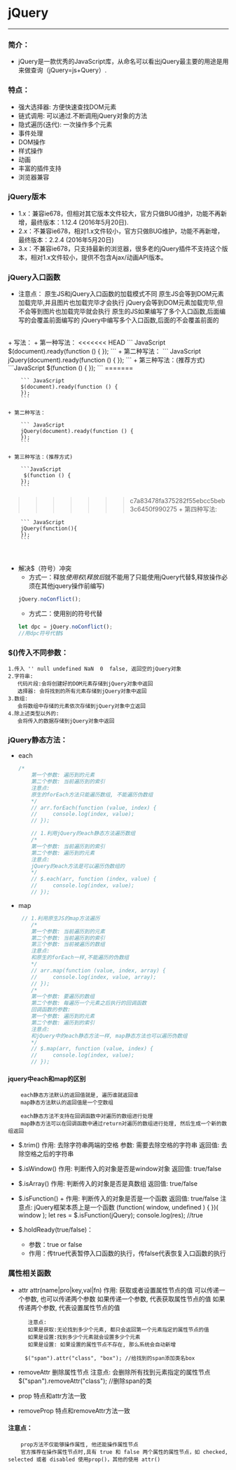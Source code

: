 # jQuery
-----
### 简介：
+ jQuery是一款优秀的JavaScript库，从命名可以看出jQuery最主要的用途是用来做查询（jQuery=js+Query）.

### 特点：
+ 强大选择器: 方便快速查找DOM元素
+ 链式调用: 可以通过.不断调用jQuery对象的方法
+ 隐式遍历(迭代): 一次操作多个元素
+ 事件处理
+ DOM操作
+ 样式操作
+ 动画
+ 丰富的插件支持
+ 浏览器兼容

### jQuery版本
+ 1.x：兼容ie678，但相对其它版本文件较大，官方只做BUG维护，功能不再新增，最终版本：1.12.4 (2016年5月20日).
+ 2.x：不兼容ie678，相对1.x文件较小，官方只做BUG维护，功能不再新增，最终版本：2.2.4 (2016年5月20日)
+ 3.x：不兼容ie678，只支持最新的浏览器，很多老的jQuery插件不支持这个版本，相对1.x文件较小，提供不包含Ajax/动画API版本。

### jQuery入口函数
+ 注意点：
        原生JS和jQuery入口函数的加载模式不同
        原生JS会等到DOM元素加载完毕,并且图片也加载完毕才会执行
        jQuery会等到DOM元素加载完毕,但不会等到图片也加载完毕就会执行
		原生的JS如果编写了多个入口函数,后面编写的会覆盖前面编写的
		jQuery中编写多个入口函数,后面的不会覆盖前面的
<br>
+ 写法：
	+ 第一种写法：
<<<<<<< HEAD
	``` JavaScript
	$(document).ready(function () {
       });
	```
	+ 第二种写法：
	``` JavaScript
	jQuery(document).ready(function () {
       });
	```
	+ 第三种写法：(推荐方式)
	```JavaScript
		 $(function () {
        });
	```
=======
	
		``` JavaScript
		$(document).ready(function () {
        });
		```
		
	+ 第二种写法：
	
		``` JavaScript
		jQuery(document).ready(function () {
        });
		```
		
	+ 第三种写法：(推荐方式)
	
		```JavaScript
		 $(function () {
        });
		```
		
>>>>>>> c7a83478fa375282f55ebcc5beb3c6450f990275
	+ 第四种写法:
	
		``` JavaScript
		jQuery(function(){
		});
		```
		
<br>

+ 解决$（符号）冲突
	+ 方式一：释放$使用权(释放后$就不能用了只能使用jQuery代替$,释放操作必须在其他jquery操作前编写)
	```javaScript
	jQuery.noConflict();
	``` 
	+ 方式二：使用别的符号代替
	```javaScript
	let dpc = jQuery.noConflict();
	//用dpc符号代替$
	```
 
### $()传入不同参数：
	1.传入 '' null undefined NaN  0  false, 返回空的jQuery对象
    2.字符串:
       代码片段:会将创建好的DOM元素存储到jQuery对象中返回
       选择器: 会将找到的所有元素存储到jQuery对象中返回
    3.数组:
       会将数组中存储的元素依次存储到jQuery对象中立返回
    4.除上述类型以外的:
       会将传入的数据存储到jQuery对象中返回
### jQuery静态方法：
+ each

	```JavaScript
	/*
        第一个参数: 遍历到的元素
        第二个参数: 当前遍历到的索引
        注意点:
        原生的forEach方法只能遍历数组, 不能遍历伪数组
        */
        // arr.forEach(function (value, index) {
        //     console.log(index, value);
        // });

        // 1.利用jQuery的each静态方法遍历数组
        /*
        第一个参数: 当前遍历到的索引
        第二个参数: 遍历到的元素
        注意点:
        jQuery的each方法是可以遍历伪数组的
        */
        // $.each(arr, function (index, value) {
        //     console.log(index, value);
        // });
	```

+ map
	```javaScript
	 // 1.利用原生JS的map方法遍历
        /*
        第一个参数: 当前遍历到的元素
        第二个参数: 当前遍历到的索引
        第三个参数: 当前被遍历的数组
        注意点:
        和原生的forEach一样,不能遍历的伪数组
        */
        // arr.map(function (value, index, array) {
        //     console.log(index, value, array);
        // });
        /*
        第一个参数: 要遍历的数组
        第二个参数: 每遍历一个元素之后执行的回调函数
        回调函数的参数:
        第一个参数: 遍历到的元素
        第二个参数: 遍历到的索引
        注意点:
        和jQuery中的each静态方法一样, map静态方法也可以遍历伪数组
        */
        // $.map(arr, function (value, index) {
        //     console.log(index, value);
        // });
	```

#### jquery中each和map的区别
        each静态方法默认的返回值就是, 遍历谁就返回谁
        map静态方法默认的返回值是一个空数组

        each静态方法不支持在回调函数中对遍历的数组进行处理
        map静态方法可以在回调函数中通过return对遍历的数组进行处理, 然后生成一个新的数组返回

+ $.trim() 
		作用: 去除字符串两端的空格
        参数: 需要去除空格的字符串
        返回值: 去除空格之后的字符串

+ $.isWindow()
		作用: 判断传入的对象是否是window对象
        返回值: true/false

+ $.isArray()
		作用: 判断传入的对象是否是真数组
        返回值: true/false

+ $.isFunction()
		+ 作用: 判断传入的对象是否是一个函数
        返回值: true/false
		 注意点:
        jQuery框架本质上是一个函数
        (function( window, undefined ) {
         })( window );
        let res = $.isFunction(jQuery);
        console.log(res); //true

+ $.holdReady(true/false)：
	+ 参数：true or false
	+ 作用：传true代表暂停入口函数的执行，传false代表恢复入口函数的执行
		

### 属性相关函数
+ attr
		attr(name|pro|key,val|fn)
        作用: 获取或者设置属性节点的值
         可以传递一个参数, 也可以传递两个参数
         如果传递一个参数, 代表获取属性节点的值
         如果传递两个参数, 代表设置属性节点的值

         注意点:
         如果是获取:无论找到多少个元素, 都只会返回第一个元素指定的属性节点的值
         如果是设置:找到多少个元素就会设置多少个元素
         如果是设置: 如果设置的属性节点不存在, 那么系统会自动新增

		$("span").attr("class", "box"); //给找到的span添加类名box	

+ removeAttr
		删除属性节点
        注意点:
        会删除所有找到元素指定的属性节点
		$("span").removeAttr("class"); //删除span的类

+ prop
		特点和attr方法一致

+ removeProp
		特点和removeAttr方法一致

#### 注意点：
		prop方法不仅能够操作属性, 他还能操作属性节点
        官方推荐在操作属性节点时,具有 true 和 false 两个属性的属性节点，如 checked, selected 或者 disabled 使用prop()，其他的使用 attr()
